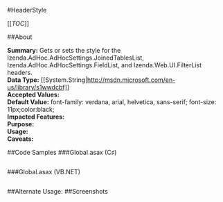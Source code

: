#HeaderStyle

[[_TOC_]]

##About

**Summary:** Gets or sets the style for the Izenda.AdHoc.AdHocSettings.JoinedTablesList, Izenda.AdHoc.AdHocSettings.FieldList, and Izenda.Web.UI.FilterList headers.  
**Data Type:** [[System.String|http://msdn.microsoft.com/en-us/library/s1wwdcbf]]  
**Accepted Values:**   
**Default Value:** font-family: verdana, arial, helvetica, sans-serif; font-size: 11px;color:black;  
**Impacted Features:**   
**Purpose:**   
**Usage:**   
**Caveats:**   

##Code Samples
###Global.asax (C♯)

```csharp
```

###Global.asax (VB.NET)

```visualbasic
```
##Alternate Usage: 
##Screenshots
